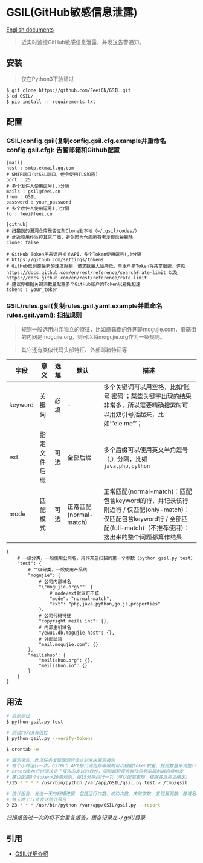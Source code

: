 # GSIL(GitHub敏感信息泄露)

[English documents](https://github.com/FeeiCN/GSIL/blob/master/README.md)

> 近实时监控GitHub敏感信息泄露，并发送告警通知。

## 安装

> 仅在Python3下验证过

```bash
$ git clone https://github.com/FeeiCN/GSIL.git
$ cd GSIL/
$ pip install -r requirements.txt
```

## 配置

### GSIL/config.gsil(复制config.gsil.cfg.example并重命名config.gsil.cfg): 告警邮箱和Github配置

```
[mail]
host : smtp.exmail.qq.com
# SMTP端口(非SSL端口，但会使用TLS加密)
port : 25
# 多个发件人使用逗号(,)分隔
mails : gsil@feei.cn
from : GSIL
password : your_password
# 多个收件人使用逗号(,)分隔
to : feei@feei.cn

[github]
# 扫描到的漏洞仓库是否立刻Clone到本地（~/.gsil/codes/）
# 此选项用作监控其它厂商，避免因为仓库所有者发现后被删除
clone: false

# GitHub Token用来调用相关API，多个Token使用逗号(,)分隔
# https://github.com/settings/tokens
# GitHub已调整最新的速度限制，请求数量大幅降低，单账户多Token将共享限速，详见https://docs.github.com/en/rest/reference/search#rate-limit 以及 https://docs.github.com/en/rest/reference/rate-limit
# 建议你根据关键词数量配置多个GitHub账户的Token以避免超速
tokens : your_token
```

### GSIL/rules.gsil(复制rules.gsil.yaml.example并重命名rules.gsil.yaml): 扫描规则

> 规则一般选用内网独立的特征，比如蘑菇街的外网是mogujie.com，蘑菇街的内网是mogujie.org，则可以将mogujie.org作为一条规则。

> 其它还有类似代码头部特征、外部邮箱特征等

| 字段 | 意义 | 选填 | 默认 | 描述 |
| --- | --- | --- | --- | --- |
| keyword | 关键词 | 必填 | - | 多个关键词可以用空格，比如‘账号 密码’；某些关键字出现的结果非常多，所以需要精确搜索时可以用双引号括起来，比如‘”ele.me“’；|
| ext | 指定文件后缀 | 可选 | 全部后缀 | 多个后缀可以使用英文半角逗号（,）分隔，比如`java,php,python` |
| mode |  匹配模式 | 可选 | 正常匹配(normal-match) | 正常匹配(normal-match)：匹配包含keyword的行，并记录该行附近行 / 仅匹配(only-match)：仅匹配包含keyword行 / 全部匹配(full-match)（不推荐使用）：搜出来的整个问题都算作结果 |

```
{
    # 一级分类，一般使用公司名，用作开启扫描的第一个参数（python gsil.py test）
    "test": {
        # 二级分类，一般使用产品线
        "mogujie": {
            # 公司内部域名
            "\"mogujie.org\"": {
                # mode/ext默认可不填
                "mode": "normal-match",
                "ext": "php,java,python,go,js,properties"
            },
            # 公司代码特征
            "copyright meili inc": {},
            # 内部主机域名
            "yewu1.db.mogujie.host": {},
            # 外部邮箱
            "mail.mogujie.com": {}
        },
        "meilishuo": {
            "meilishuo.org": {},
            "meilishuo.io": {}
        }
    }
}
```

## 用法

```bash
# 启动测试
$ python gsil.py test

# 测试token有效性
$ python gsil.py --verify-tokens
```

```bash
$ crontab -e

# 漏洞报告，此项任务发现漏洞后会立刻发送漏洞报告
# 每个小时运行一次，GitHub API接口调用频率限制可以根据token数量、规则数量来调整crontab频率实现，若觉得麻烦可简单配置多个token来实现。
# crontab执行时间决定了报告的发送时效性，间隔越短报告越快但频率限制越容易触发
# 建议配置5个token+20条规则，每15分钟运行一次（可以配置更短，根据各自需求确定）
*/15 * * * * /usr/bin/python /var/app/GSIL/gsil.py test > /tmp/gsil

# 统计报告，发送一天的扫描进展，包括运行次数、成功次数、失败次数、发现漏洞数、各域名状况、异常等等
# 每天晚上11点发送统计报告
0 23 * * * /usr/bin/python /var/app/GSIL/gsil.py --report
```

*扫描报告过一次的将不会重复报告，缓存记录在~/.gsil/目录*

## 引用

- [GSIL详细介绍](https://feei.cn/gsil/)
